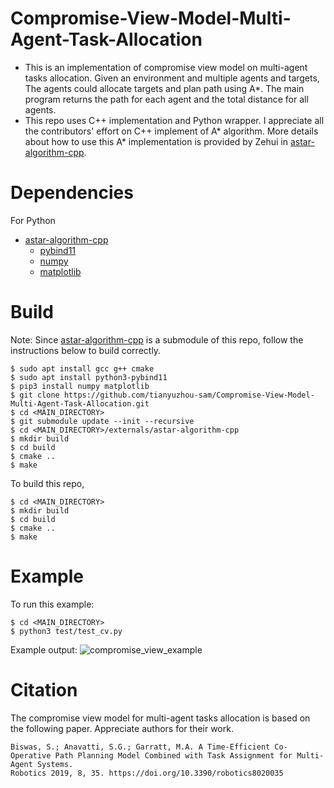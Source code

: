 # Compromise-View-Model-Multi-Agent-Task-Allocation
* This is an implementation of compromise view model on multi-agent tasks allocation. Given an environment and multiple agents and targets, The agents could allocate targets and plan path using A*. The main program returns the path for each agent and the total distance for all agents.
* This repo uses C++ implementation and Python wrapper. I appreciate all the contributors' effort on C++ implement of A* algorithm. More details about how to use this A* implementation is provided by Zehui in [astar-algorithm-cpp](https://github.com/zehuilu/astar-algorithm-cpp.git).
# Dependencies
For Python
* [astar-algorithm-cpp](https://github.com/tianyuzhou-sam/astar-algorithm-cpp.git)
  - [pybind11](https://github.com/pybind/pybind11)
  - [numpy](https://numpy.org/)
  - [matplotlib](https://matplotlib.org/)
# Build
Note: Since [astar-algorithm-cpp](https://github.com/tianyuzhou-sam/astar-algorithm-cpp.git) is a submodule of this repo, follow the instructions below to build correctly.
```
$ sudo apt install gcc g++ cmake
$ sudo apt install python3-pybind11
$ pip3 install numpy matplotlib
$ git clone https://github.com/tianyuzhou-sam/Compromise-View-Model-Multi-Agent-Task-Allocation.git
$ cd <MAIN_DIRECTORY>
$ git submodule update --init --recursive
$ cd <MAIN_DIRECTORY>/externals/astar-algorithm-cpp
$ mkdir build
$ cd build
$ cmake ..
$ make
```
To build this repo,
```
$ cd <MAIN_DIRECTORY>
$ mkdir build
$ cd build
$ cmake ..
$ make
```
# Example
To run this example:
```
$ cd <MAIN_DIRECTORY>
$ python3 test/test_cv.py
```
Example output:
![compromise_view_example](https://user-images.githubusercontent.com/60674733/152315597-b62d0567-8489-4635-9070-83022ec71ffe.png)
# Citation
The compromise view model for multi-agent tasks allocation is based on the following paper. Appreciate authors for their work.
```
Biswas, S.; Anavatti, S.G.; Garratt, M.A. A Time-Efficient Co-Operative Path Planning Model Combined with Task Assignment for Multi-Agent Systems. 
Robotics 2019, 8, 35. https://doi.org/10.3390/robotics8020035
```
